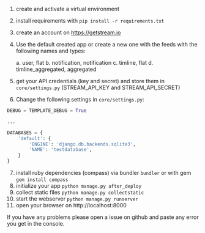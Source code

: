 1. create and activate a virtual environment
2. install requirements with `pip install -r requirements.txt`
3. create an account on https://getstream.io
4. Use the default created app or create a new one with the feeds with the
   following names and types:

    a. user, flat
    b. notification, notification
    c. timline, flat
    d. timline_aggregated, aggregated

5. get your API credentials (key and secret) and store them in `core/settings.py` (STREAM_API_KEY and STREAM_API_SECRET)
6. Change the following settings in `core/settings.py`:

```python
DEBUG = TEMPLATE_DEBUG = True

...

DATABASES = {
    'default': {
        'ENGINE': 'django.db.backends.sqlite3',
        'NAME': 'testdatabase',
    }
}

```

7. install ruby dependencies (compass) via bundler `bundler` or with gem `gem install compass`
8. initialize your app `python manage.py after_deploy`
9. collect static files `python manage.py collectstatic`
10. start the webserver `python manage.py runserver`
11. open your browser on http://localhost:8000

If you have any problems please open a issue on github and paste any error you get in the console.

